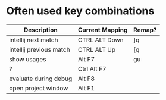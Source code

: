 # Often used key combinations

| Description             | Current Mapping | Remap? |
|-------------------------|-----------------|--------|
| intellij next match     | CTRL ALT Down   | ]q     |
| intellij previous match | CTRL ALT Up     | [q     |
| show usages             | Alt F7          | gu     |
| ?                       | Ctrl Alt F7     |        |
| evaluate during debug   | Alt F8          |        |
| open project window     | Alt F1          |        |
